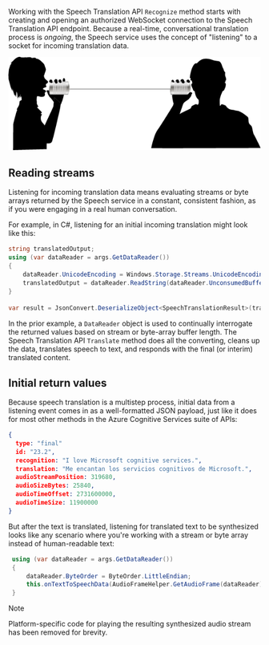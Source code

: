 Working with the Speech Translation API `Recognize` method starts with creating and opening an authorized WebSocket connection to the Speech Translation API endpoint. Because a real-time, conversational translation process is _ongoing_, the Speech service uses the concept of "listening" to a socket for incoming translation data.

![The process of listening](../media/9-listening-for-incoming-data-listen.png)

## Reading streams

Listening for incoming translation data means evaluating streams or byte arrays returned by the Speech service in a constant, consistent fashion, as if you were engaging in a real human conversation.

For example, in C#, listening for an initial incoming translation might look like this:

```csharp
string translatedOutput;
using (var dataReader = args.GetDataReader())
{
    dataReader.UnicodeEncoding = Windows.Storage.Streams.UnicodeEncoding.Utf8;
    translatedOutput = dataReader.ReadString(dataReader.UnconsumedBufferLength);
}

var result = JsonConvert.DeserializeObject<SpeechTranslationResult>(translatedOutput);
```

In the prior example, a `DataReader` object is used to continually interrogate the returned values based on stream or byte-array buffer length. The Speech Translation API `Translate` method does all the converting, cleans up the data, translates speech to text, and responds with the final (or interim) translated content.

## Initial return values

Because speech translation is a multistep process, initial data from a listening event comes in as a well-formatted JSON payload, just like it does for most other methods in the Azure Cognitive Services suite of APIs:

```Json
{
  type: "final"
  id: "23.2",
  recognition: "I love Microsoft cognitive services.",
  translation: "Me encantan los servicios cognitivos de Microsoft.",
  audioStreamPosition: 319680,
  audioSizeBytes: 25840,
  audioTimeOffset: 2731600000,
  audioTimeSize: 11900000
}
```

But after the text is translated, listening for translated text to be synthesized looks like any scenario where you're working with a stream or byte array instead of human-readable text:

```csharp
 using (var dataReader = args.GetDataReader())
 {
     dataReader.ByteOrder = ByteOrder.LittleEndian;
     this.onTextToSpeechData(AudioFrameHelper.GetAudioFrame(dataReader));
 }
```

> [!NOTE]
> Platform-specific code for playing the resulting synthesized audio stream has been removed for brevity.
